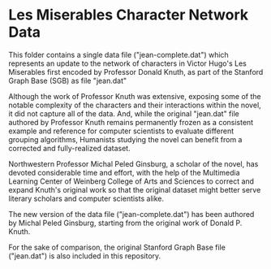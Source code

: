 # Les Miserables Character Network Data

This folder contains a single data file ("jean-complete.dat") which represents an update to the network of characters in Victor Hugo's Les Miserables first encoded by Professor Donald Knuth, as part of the Stanford Graph Base (SGB) as file "jean.dat"

Although the work of Professor Knuth was extensive, exposing some of the notable complexity of the characters and their interactions within the novel, it did not capture all of the data. And, while the original "jean.dat" file authored by Professor Knuth remains permanently frozen as a consistent example and reference for computer scientists to evaluate different grouping algorithms, Humanists studying the novel can benefit from a corrected and fully-realized dataset.

Northwestern Professor Michal Peled Ginsburg, a scholar of the novel, has devoted considerable time and effort, with the help of the  Multimedia Learning Center of Weinberg College of Arts and Sciences to correct and expand Knuth's original work so that the original dataset might better serve literary scholars and computer scientists alike.

The new version of the data file ("jean-complete.dat") has been authored by Michal Peled Ginsburg, starting from the original work of Donald P. Knuth.

For the sake of comparison, the original Stanford Graph Base file ("jean.dat") is also included in this repository.
